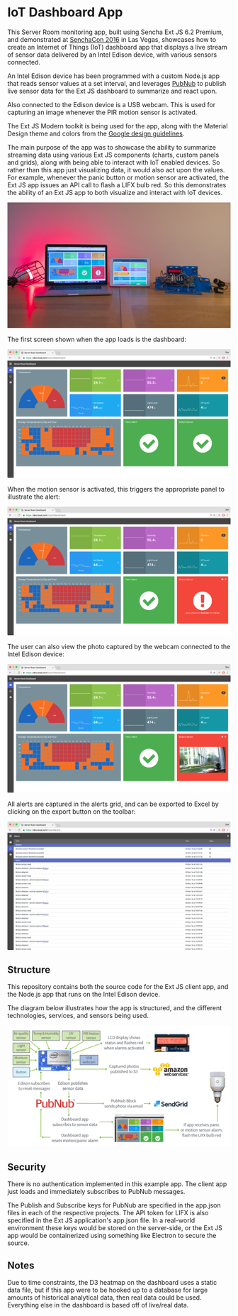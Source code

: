 # IoT Dashboard App

This Server Room monitoring app, built using Sencha Ext JS 6.2 Premium, and demonstrated
at [SenchaCon 2016](https://www.senchacon.com) in Las Vegas, showcases how to 
create an Internet of Things (IoT) dashboard app that displays a live stream of 
sensor data delivered by an Intel Edison device, with various sensors connected.

An Intel Edison device has been programmed with a custom Node.js app that reads 
sensor values at a set interval, and leverages [PubNub](https://www.pubnub.com) to
publish live sensor data for the Ext JS dashboard to summarize and react upon.

Also connected to the Edison device is a USB webcam. This is used for capturing an 
image whenever the PIR motion sensor is activated.

The Ext JS Modern toolkit is being used for the app, along with the Material Design 
theme and colors from the [Google design guidelines](https://material.google.com/style/color.html).

The main purpose of the app was to showcase the ability to summarize streaming data 
using various Ext JS components (charts, custom panels and grids), along with being 
able to interact with IoT enabled devices. So rather than this app just visualizing 
data, it would also act upon the values. For example, whenever the panic button or 
motion sensor are activated, the Ext JS app issues an API call to flash a LIFX bulb 
red. So this demonstrates the ability of an Ext JS app to both visualize and interact 
with IoT devices.

![IoT Dashboard](pictures/iot-dashboard.jpg "IoT Dashboard")

The first screen shown when the app loads is the dashboard:

![Dashboard](pictures/iot-screenshot-dashboard.png "Dashboard")

When the motion sensor is activated, this triggers the appropriate panel to
illustrate the alert:

![Alert](pictures/iot-screenshot-dashboard-alert.png "Alert")

The user can also view the photo captured by the webcam connected to the Intel 
Edison device:

![Alert](pictures/iot-screenshot-dashboard-alertpicture.png "Alert")

All alerts are captured in the alerts grid, and can be exported to Excel by
clicking on the export button on the toolbar:

![Alerts](pictures/iot-screenshot-alertgrid.png "Alerts")


## Structure

This repository contains both the source code for the Ext JS client app, and the
Node.js app that runs on the Intel Edison device.

The diagram below illustrates how the app is structured, and the different 
technologies, services, and sensors being used.

![Diagram](pictures/iot-diagram.png "Diagram")


## Security

There is no authentication implemented in this example app.  The client app just 
loads and immediately subscribes to PubNub messages.

The Publish and Subscribe keys for PubNub are specified in the app.json files in 
each of the respective projects. The API token for LIFX is also specified in the 
Ext JS application's app.json file.  In a real-world environment these keys would
be stored on the server-side, or the Ext JS app would be containerized using something
like Electron to secure the source.


## Notes

Due to time constraints, the D3 heatmap on the dashboard uses a static data file, 
but if this app were to be hooked up to a database for large amounts of historical 
analytical data, then real data could be used. Everything else in the dashboard 
is based off of live/real data.